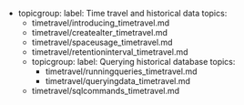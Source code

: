 - topicgroup:
    label: Time travel and historical data
    topics:
    - timetravel/introducing_timetravel.md
    - timetravel/createalter_timetravel.md
    - timetravel/spaceusage_timetravel.md
    - timetravel/retentioninterval_timetravel.md
    - topicgroup:
        label: Querying historical database
        topics:
        - timetravel/runningqueries_timetravel.md
        - timetravel/queryingdata_timetravel.md
    - timetravel/sqlcommands_timetravel.md
